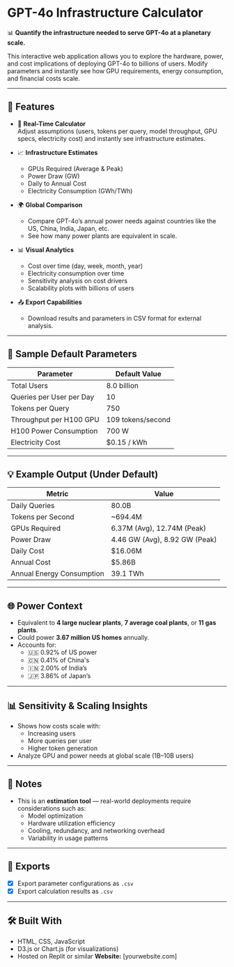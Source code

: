 # GPT-4o Infrastructure Calculator

📊 **Quantify the infrastructure needed to serve GPT-4o at a planetary scale.**

This interactive web application allows you to explore the hardware, power, and cost implications of deploying GPT-4o to billions of users. Modify parameters and instantly see how GPU requirements, energy consumption, and financial costs scale.

---

## 🚀 Features

- 🔧 **Real-Time Calculator**  
  Adjust assumptions (users, tokens per query, model throughput, GPU specs, electricity cost) and instantly see infrastructure estimates.

- 📈 **Infrastructure Estimates**
  - GPUs Required (Average & Peak)
  - Power Draw (GW)
  - Daily to Annual Cost
  - Electricity Consumption (GWh/TWh)

- 🌍 **Global Comparison**
  - Compare GPT-4o’s annual power needs against countries like the US, China, India, Japan, etc.
  - See how many power plants are equivalent in scale.

- 📊 **Visual Analytics**
  - Cost over time (day, week, month, year)
  - Electricity consumption over time
  - Sensitivity analysis on cost drivers
  - Scalability plots with billions of users

- 📤 **Export Capabilities**
  - Download results and parameters in CSV format for external analysis.

---

## 📌 Sample Default Parameters

| Parameter                    | Default Value           |
|-----------------------------|--------------------------|
| Total Users                 | 8.0 billion              |
| Queries per User per Day    | 10                       |
| Tokens per Query            | 750                      |
| Throughput per H100 GPU     | 109 tokens/second        |
| H100 Power Consumption      | 700 W                    |
| Electricity Cost            | $0.15 / kWh              |

---

## 💡 Example Output (Under Default)

| Metric                      | Value                    |
|----------------------------|--------------------------|
| Daily Queries              | 80.0B                    |
| Tokens per Second          | ~694.4M                  |
| GPUs Required              | 6.37M (Avg), 12.74M (Peak)|
| Power Draw                 | 4.46 GW (Avg), 8.92 GW (Peak)|
| Daily Cost                 | $16.06M                  |
| Annual Cost                | $5.86B                   |
| Annual Energy Consumption  | 39.1 TWh                 |

---

## 🌐 Power Context

- Equivalent to **4 large nuclear plants**, **7 average coal plants**, or **11 gas plants**.
- Could power **3.67 million US homes** annually.
- Accounts for:
  - 🇺🇸 0.92% of US power
  - 🇨🇳 0.41% of China's
  - 🇮🇳 2.00% of India’s
  - 🇯🇵 3.86% of Japan’s

---

## 📊 Sensitivity & Scaling Insights

- Shows how costs scale with:
  - Increasing users
  - More queries per user
  - Higher token generation
- Analyze GPU and power needs at global scale (1B–10B users)

---

## 📝 Notes

- This is an **estimation tool** — real-world deployments require considerations such as:
  - Model optimization
  - Hardware utilization efficiency
  - Cooling, redundancy, and networking overhead
  - Variability in usage patterns

---

## 📂 Exports

- [x] Export parameter configurations as `.csv`
- [x] Export calculation results as `.csv`

---

## 🛠️ Built With

- HTML, CSS, JavaScript
- D3.js or Chart.js (for visualizations)
- Hosted on Replit or similar
**Website:** [yourwebsite.com]

